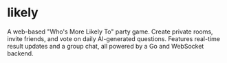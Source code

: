 # likely
A web-based "Who's More Likely To" party game. Create private rooms, invite friends, and vote on daily AI-generated questions. Features real-time result updates and a group chat, all powered by a Go and WebSocket backend.
